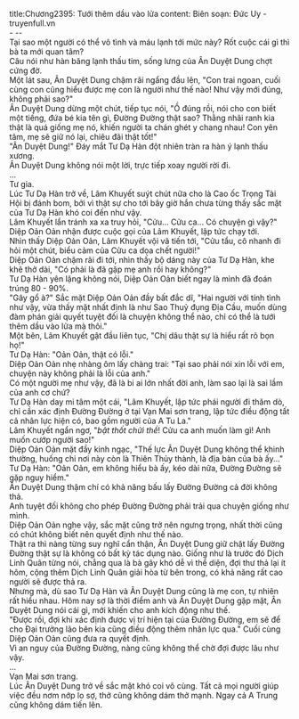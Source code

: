 title:Chương2395: Tưới thêm dầu vào lửa
content:
Biên soạn: Đức Uy - truyenfull.vn<br>- --<br>Tại sao một người có thể vô tình và máu lạnh tới mức này? Rốt cuộc cái gì thì bà ta mới quan tâm?<br>Câu nói như hàn băng lạnh thấu tim, sống lưng của Ân Duyệt Dung chợt cứng đờ.<br>Một lát sau, Ân Duyệt Dung chậm rãi ngẩng đầu lên, "Con trai ngoan, cuối cùng con cũng hiểu được mẹ con là người như thế nào! Như vậy mới đúng, không phải sao?"<br>Ân Duyệt Dung dừng một chút, tiếp tục nói, "Ồ đúng rồi, nói cho con biết một tiếng, đứa bé kia tên gì, Đường Đường thật sao? Thằng nhãi ranh kia thật là quá giống mẹ nó, khiến người ta chán ghét y chang nhau! Con yên tâm, mẹ sẽ giữ nó lại, chiêu đãi thật tốt!"<br>"Ân Duyệt Dung!" Đáy mắt Tư Dạ Hàn đột nhiên tràn ra hàn ý lạnh thấu xương.<br>Ân Duyệt Dung không nói một lời, trực tiếp xoay người rời đi.<br>...<br>Tư gia.<br>Lúc Tư Dạ Hàn trở về, Lâm Khuyết suýt chút nữa cho là Cao ốc Trọng Tài Hội bị đánh bom, bởi vì thật sự cho tới bây giờ hắn chưa từng thấy sắc mặt của Tư Dạ Hàn khó coi đến như vậy.<br>Lâm Khuyết lẩn tránh xa xa truy hỏi, "Cửu... Cửu ca... Có chuyện gì vậy?"<br>Diệp Oản Oản nhận được cuộc gọi của Lâm Khuyết, lập tức chạy tới.<br>Nhìn thấy Diệp Oản Oản, Lâm Khuyết vội vã tiến tới, "Cửu tẩu, cô nhanh đi hỏi một chút, biểu cảm của Cửu ca dọa chết người!"<br>Diệp Oản Oản chậm rãi đi tới, nhìn thấy bộ dáng này của Tư Dạ Hàn, khe khẽ thở dài, "Có phải là đã gặp mẹ anh rồi hay không?"<br>Tư Dạ Hàn yên lặng không nói, Diệp Oản Oản biết ngay là mình đã đoán trúng 80 - 90%.<br>"Gây gổ à?" Sắc mặt Diệp Oản Oản đầy bất đắc dĩ, "Hai người với tính tình như vậy, vừa thấy mặt nhất định là như Sao Thuỷ đụng Địa Cầu, muốn dùng đàm phán giải quyết tuyệt đối là chuyện không thể nào, chỉ có thể là tưới thêm dầu vào lửa mà thôi."<br>Một bên, Lâm Khuyết gật đầu liên tục, "Chị dâu thật sự là hiểu rất rõ bọn họ!"<br>Tư Dạ Hàn: "Oản Oản, thật có lỗi."<br>Diệp Oản Oản nhẹ nhàng ôm lấy chàng trai: "Tại sao phải nói xin lỗi với em, chuyện này không phải là lỗi của anh."<br>Có một người mẹ như vậy, đã là bi ai lớn nhất đời anh, làm sao lại là sai lầm của anh cơ chứ?<br>Tư Dạ Hàn day mi tâm một cái, "Lâm Khuyết, lập tức phái người đi thăm dò, chỉ cần xác định Đường Đường ở tại Vạn Mai sơn trang, lập tức điều động tất cả nhân lực hiện có, bao gồm người của A Tu La."<br>Lâm Khuyết ngẩn ngơ, "*bật thốt chửi thề*! Cửu ca anh muốn làm gì! Anh muốn cướp người sao!"<br>Diệp Oản Oản mặt đầy kinh ngạc, "Thế lực Ân Duyệt Dung không thể khinh thường, huống chi nơi này còn là Thiên Thủy thành, là địa bàn của bà ấy..."<br>Tư Dạ Hàn: "Oản Oản, em không hiểu bà ấy, kéo dài nữa, Đường Đường sẽ gặp nguy hiểm."<br>Ân Duyệt Dung thậm chí có khả năng bấu lấy Đường Đường cả đời không thả.<br>Anh tuyệt đối không cho phép Đường Đường phải trải qua chuyện giống như mình.<br>Diệp Oản Oản nghe vậy, sắc mặt cũng trở nên ngưng trọng, nhất thời cũng có chút không biết nên quyết định như thế nào.<br>Thật ra thì nàng từng suy nghĩ cẩn thận, Ân Duyệt Dung giữ chặt lấy Đường Đường thật sự là không có bất kỳ tác dụng nào. Giống như là trước đó Dịch Linh Quân từng nói, chẳng qua là bà gây khó dễ vì thể diện, đợi thư thả lại ít hôm, cộng thêm Dịch Linh Quân giải hòa từ bên trong, có khả năng rất cao người sẽ được thả ra.<br>Nhưng mà, dù sao Tư Dạ Hàn và Ân Duyệt Dung cũng là mẹ con, tự nhiên rất hiểu nhau. Hôm nay sợ là thời điểm anh và Ân Duyệt Dung gặp mặt, Ân Duyệt Dung nói cái gì, mới khiến cho anh kích động như thế.<br>"Được rồi, đợi khi xác định được vị trí hiện tại của Đường Đường, em sẽ để cho Đại trưởng lão bên kia cũng điều động thêm nhân lực qua." Cuối cùng Diệp Oản Oản cũng đưa ra quyết định.<br>Vì an nguy của Đường Đường, nàng cũng không thể chờ đợi được lâu như vậy.<br>...<br>Vạn Mai sơn trang.<br>Lúc Ân Duyệt Dung trở về sắc mặt khó coi vô cùng. Tất cả mọi người giúp việc đều nơm nớp lo sợ, thở cũng không dám thở mạnh. Ngay cả A Trung cũng không dám tiến lên.